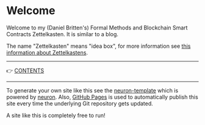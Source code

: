 # Welcome

Welcome to my (Daniel Britten's) Formal Methods and Blockchain Smart Contracts Zettelkasten. It is similar to a blog.

The name "Zettelkasten" means "idea box", for more information see [this information about Zettelkastens](https://zettelkasten.de/posts/overview/).

----------

👉 [CONTENTS](https://coda-coda.github.io/fmbc-zettels/impulse)

----------

To generate your own site like this see the [neuron-template](https://github.com/srid/neuron-template) which is powered by [neuron](https://neuron.zettel.page/). Also, [GitHub Pages](https://pages.github.com/) is used to automatically publish this site every time the underlying Git repository gets updated.

A site like this is completely free to run!